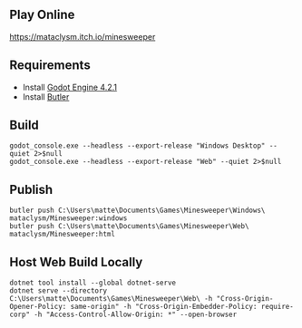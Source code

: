## Play Online
https://mataclysm.itch.io/minesweeper

## Requirements
- Install [Godot Engine 4.2.1](https://godotengine.org/download/windows/)
- Install [Butler](https://itch.io/docs/butler/installing.html)

## Build
```
godot_console.exe --headless --export-release "Windows Desktop" --quiet 2>$null
godot_console.exe --headless --export-release "Web" --quiet 2>$null
```

## Publish
```
butler push C:\Users\matte\Documents\Games\Minesweeper\Windows\ mataclysm/Minesweeper:windows
butler push C:\Users\matte\Documents\Games\Minesweeper\Web\ mataclysm/Minesweeper:html
```

## Host Web Build Locally
```
dotnet tool install --global dotnet-serve
dotnet serve --directory C:\Users\matte\Documents\Games\Minesweeper\Web\ -h "Cross-Origin-Opener-Policy: same-origin" -h "Cross-Origin-Embedder-Policy: require-corp" -h "Access-Control-Allow-Origin: *" --open-browser
```
